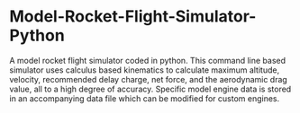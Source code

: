 # Model-Rocket-Flight-Simulator-Python
A model rocket flight simulator coded in python. 
This command line based simulator uses calculus based kinematics to calculate maximum altitude, velocity, recommended delay charge, net force, and the aerodynamic drag value, all to a high degree of accuracy. Specific model engine data is stored in an accompanying data file which can be modified for custom engines.

